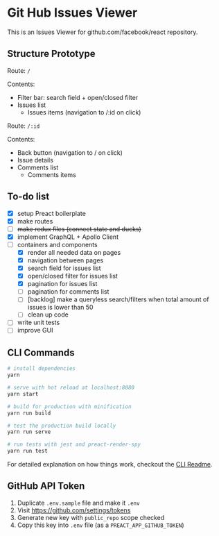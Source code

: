 # Git Hub Issues Viewer

This is an Issues Viewer for github.com/facebook/react repository.

## Structure Prototype

Route: `/`

Contents:
- Filter bar: search field + open/closed filter
- Issues list
  - Issues items (navigation to /:id on click)

Route: `/:id`

Contents:
- Back button (navigation to / on click)
- Issue details
- Comments list
  - Comments items

## To-do list

- [x] setup Preact boilerplate
- [x] make routes
- [ ] ~~make redux files (connect state and ducks)~~
- [x] implement GraphQL + Apollo Client
- [ ] containers and components
  - [x] render all needed data on pages
  - [x] navigation between pages
  - [x] search field for issues list
  - [x] open/closed filter for issues list
  - [x] pagination for issues list
  - [ ] pagination for comments list
  - [ ] [backlog] make a queryless search/filters when total amount of issues is lower than 50
  - [ ] clean up code
- [ ] write unit tests
- [ ] improve GUI

## CLI Commands

``` bash
# install dependencies
yarn

# serve with hot reload at localhost:8080
yarn start

# build for production with minification
yarn run build

# test the production build locally
yarn run serve

# run tests with jest and preact-render-spy 
yarn run test
```

For detailed explanation on how things work, checkout the [CLI Readme](https://github.com/developit/preact-cli/blob/master/README.md).

## GitHub API Token

1. Duplicate `.env.sample` file and make it `.env`
1. Visit https://github.com/settings/tokens
1. Generate new key with `public_repo` scope checked
1. Copy this key into `.env` file (as a `PREACT_APP_GITHUB_TOKEN`)
